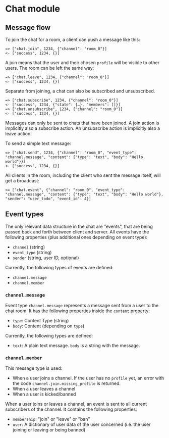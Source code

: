 # Chat module

## Message flow

To join the chat for a room, a client can push a message like this:

    => ["chat.join", 1234, {"channel": "room_0"}]
    <- ["success", 1234, {}]

A join means that the user and their chosen `profile` will be visible to other users.
The room can be left the same way:

    => ["chat.leave", 1234, {"channel": "room_0"}]
    <- ["success", 1234, {}]

Separate from joining, a chat can also be subscribed and unsubscribed.

    => ["chat.subscribe", 1234, {"channel": "room_0"}]
    <- ["success", 1234, {"state": {…}, "members": []}]
    => ["chat.unsubscribe", 1234, {"channel": "room_0"}]
    <- ["success", 1234, {}]

Messages can only be sent to chats that have been joined. A join action is implicitly also a subscribe action. An
unsubscribe action is implicitly also a leave action.

To send a simple text message:

    => ["chat.send", 1234, {"channel": "room_0", "event_type": "channel.message", "content": {"type": "text", "body": "Hello world"}}]
    <- ["success", 1234, {}]

All clients in the room, including the client who sent the message itself, will get a broadcast:

    <= ["chat.event", {"channel": "room_0", "event_type": "channel.message", "content": {"type": "text", "body": "Hello world"}, "sender": "user_todo", "event_id": 4}]

## Event types

The only relevant data structure in the chat are "events", that are being passed back and forth between client and
server. All events have the following properties (plus additional ones depending on event type):

* ``channel`` (string)
* ``event_type`` (string)
* ``sender`` (string, user ID, optional)

Currently, the following types of events are defined:

- ``channel.message``
- ``channel.member``


### ``channel.message``

Event type ``channel.message`` represents a message sent from a user to the chat room. It has the following properties
inside the ``content`` property:

* ``type``: Content Type (string)
* ``body``: Content (depending on ``type``)

Currently, the following types are defined:

* ``text``: A plain text message. ``body`` is a string with the message.

### ``channel.member``

This message type is used:

- When a user joins a channel.
  If the user has no ``profile`` yet, an error with the code ``channel.join.missing_profile`` is returned.
- When a user leaves a channel
- When a user is kicked/banned

When a user joins or leaves a channel, an event is sent to all current subscribers of the channel. It contains the
following properties:

- ``membership``: "join" or "leave" or "ban"
- ``user``: A dictionary of user data of the user concerned (i.e. the user joining or leaving or being banned)
